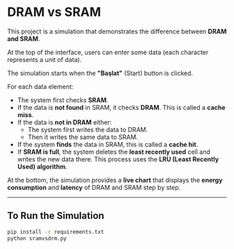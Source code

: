 # DRAM vs SRAM

This project is a simulation that demonstrates the difference between **DRAM and SRAM**.

At the top of the interface, users can enter some data (each character represents a unit of data).

The simulation starts when the **"Başlat"** (Start) button is clicked.

For each data element:

- The system first checks **SRAM**.
- If the data is **not found** in SRAM, it checks **DRAM**. This is called a **cache miss**.
- If the data is **not in DRAM** either:
  - The system first writes the data to DRAM.
  - Then it writes the same data to SRAM.
- If the system **finds** the data in SRAM, this is called a **cache hit**.
- If **SRAM is full**, the system deletes the **least recently used** cell and writes the new data there. This process uses the **LRU (Least Recently Used) algorithm**.

At the bottom, the simulation provides a **live chart** that displays the **energy consumption** and **latency** of DRAM and SRAM step by step.

---

## To Run the Simulation

```bash
pip install -r requirements.txt
python sramvsdrm.py
